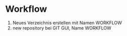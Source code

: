 # Workflow

1. Neues Verzeichnis erstellen mit Namen WORKFLOW
1. new repository bei GIT GUI, Name WORKFLOW